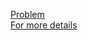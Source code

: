<a href="https://l.facebook.com/l.php?u=https%3A%2F%2Fcodeforces.com%2Fproblemset%2Fproblem%2F460%2FB%3Ffbclid%3DIwAR13ZChSJdLr1afTr35vgqa-UCXurkO77u8mKKws5OnUveLQgwL2nNTlrqE&h=AT3xq5jElNjr0MM5q2bbABPwLnNEC8M1KJ0j73vYgWq3hAo7NP6HiXlw51NNuTQn0lAF-sp0bmN1e44zR78gW6WKT6yNBGTCY7K3wcS4EMMW3LhFc03Wzt5Yjovx1GvZ4XMiNQ">Problem</a>
<br>
<a href="https://www.geeksforgeeks.org/number-of-integral-solutions-for-equation-x-bsumofdigitsxac/">For more details</a>
